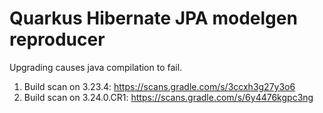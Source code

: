 # Quarkus Hibernate JPA modelgen reproducer

Upgrading causes java compilation to fail.


1. Build scan on 3.23.4: https://scans.gradle.com/s/3ccxh3g27y3o6
2. Build scan on 3.24.0.CR1: https://scans.gradle.com/s/6y4476kgpc3ng